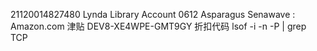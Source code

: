 21120014827480
Lynda Library Account
0612
Asparagus
Senawave :
Amazon.com 津贴
DEV8-XE4WPE-GMT9GY
折扣代码
lsof -i -n -P | grep TCP
